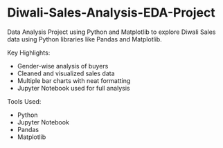 # Diwali-Sales-Analysis-EDA-Project
Data Analysis Project using Python and Matplotlib to explore Diwali Sales data using Python libraries like Pandas and Matplotlib.

Key Highlights:
- Gender-wise analysis of buyers
- Cleaned and visualized sales data
- Multiple bar charts with neat formatting
- Jupyter Notebook used for full analysis

Tools Used:
- Python
- Jupyter Notebook
- Pandas
- Matplotlib
